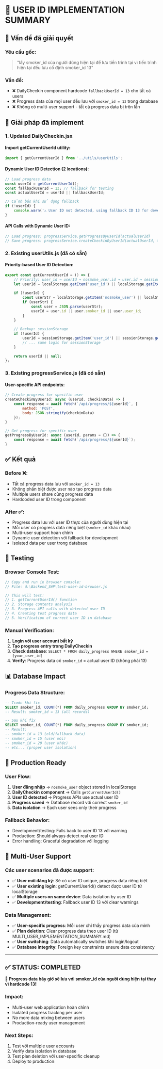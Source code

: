 # 🎯 USER ID IMPLEMENTATION SUMMARY

## 📝 Vấn đề đã giải quyết

### Yêu cầu gốc:
> "lấy smoker_id của người dùng hiện tại để lưu tiến trình tại vì tiến trình hiện tại đều lưu cố định smoker_id 13"

### Vấn đề:
- ❌ DailyCheckin component hardcode `fallbackUserId = 13` cho tất cả users
- ❌ Progress data của mọi user đều lưu với `smoker_id = 13` trong database  
- ❌ Không có multi-user support - tất cả progress data bị trộn lẫn

## 🔧 Giải pháp đã implement

### 1. **Updated DailyCheckin.jsx**

#### **Import getCurrentUserId utility**:
```javascript
import { getCurrentUserId } from '../utils/userUtils';
```

#### **Dynamic User ID Detection** (2 locations):
```javascript
// Load progress data
const userId = getCurrentUserId();
const fallbackUserId = 13; // fallback for testing
const actualUserId = userId || fallbackUserId;

// Cảnh báo khi sử dụng fallback
if (!userId) {
    console.warn('⚠️ User ID not detected, using fallback ID 13 for development');
}
```

#### **API Calls with Dynamic User ID**:
```javascript
// Load progress: progressService.getProgressByUserId(actualUserId)
// Save progress: progressService.createCheckinByUserId(actualUserId, todayData)
```

### 2. **Existing userUtils.js** (đã có sẵn)

#### **Priority-based User ID Detection**:
```javascript
export const getCurrentUserId = () => {
    // Priority: user_id → userId → nosmoke_user.id → user.id → sessionStorage
    let userId = localStorage.getItem('user_id') || localStorage.getItem('userId');
    
    if (!userId) {
        const userStr = localStorage.getItem('nosmoke_user') || localStorage.getItem('user');
        if (userStr) {
            const user = JSON.parse(userStr);
            userId = user.id || user.smoker_id || user.user_id;
        }
    }
    
    // Backup: sessionStorage
    if (!userId) {
        userId = sessionStorage.getItem('user_id') || sessionStorage.getItem('userId');
        // ... same logic for sessionStorage
    }
    
    return userId || null;
};
```

### 3. **Existing progressService.js** (đã có sẵn)

#### **User-specific API endpoints**:
```javascript
// Create progress for specific user
createCheckinByUserId: async (userId, checkinData) => {
    const response = await fetch(`/api/progress/${userId}`, {
        method: 'POST',
        body: JSON.stringify(checkinData)
    });
}

// Get progress for specific user  
getProgressByUserId: async (userId, params = {}) => {
    const response = await fetch(`/api/progress/${userId}`);
}
```

## ✅ Kết quả

### **Before** ❌:
- Tất cả progress data lưu với `smoker_id = 13`
- Không phân biệt được user nào tạo progress data
- Multiple users share cùng progress data
- Hardcoded user ID trong component

### **After** ✅:
- Progress data lưu với user ID thực của người dùng hiện tại
- Mỗi user có progress data riêng biệt (`smoker_id` khác nhau)
- Multi-user support hoàn chỉnh
- Dynamic user detection với fallback for development
- Isolated data per user trong database

## 🧪 Testing

### **Browser Console Test**:
```javascript
// Copy and run in browser console:
// File: d:\Backend_SWP\test-user-id-browser.js

// This will test:
// 1. getCurrentUserId() function
// 2. Storage contents analysis  
// 3. Progress API calls with detected user ID
// 4. Creating test progress data
// 5. Verification of correct user ID in database
```

### **Manual Verification**:
1. **Login với user account bất kỳ**
2. **Tạo progress entry trong DailyCheckin**
3. **Check database**: `SELECT * FROM daily_progress WHERE smoker_id = [your_user_id]`
4. **Verify**: Progress data có `smoker_id` = actual user ID (không phải 13)

## 📊 Database Impact

### **Progress Data Structure**:
```sql
-- Trước khi fix
SELECT smoker_id, COUNT(*) FROM daily_progress GROUP BY smoker_id;
-- Result: smoker_id = 13 (all records)

-- Sau khi fix  
SELECT smoker_id, COUNT(*) FROM daily_progress GROUP BY smoker_id;
-- Result: 
-- smoker_id = 13 (old/fallback data)
-- smoker_id = 15 (user mới)
-- smoker_id = 20 (user khác)
-- etc... (proper user isolation)
```

## 🚀 Production Ready

### **User Flow**:
1. **User đăng nhập** → `nosmoke_user` object stored in localStorage
2. **DailyCheckin component** → Calls `getCurrentUserId()`
3. **User ID detected** → Progress APIs use actual user ID  
4. **Progress saved** → Database record với correct `smoker_id`
5. **Data isolation** → Each user sees only their progress

### **Fallback Behavior**:
- Development/testing: Falls back to user ID 13 với warning
- Production: Should always detect real user ID
- Error handling: Graceful degradation với logging

## 🎯 Multi-User Support

### **Các user scenarios đã được support**:
- ✅ **User mới đăng ký**: Sẽ có user ID unique, progress data riêng biệt
- ✅ **User existing login**: getCurrentUserId() detect được user ID từ localStorage
- ✅ **Multiple users on same device**: Data isolation by user ID
- ✅ **Development/testing**: Fallback user ID 13 với clear warnings

### **Data Management**:
- ✅ **User-specific progress**: Mỗi user chỉ thấy progress data của mình
- ✅ **Plan deletion**: Clear progress data theo user ID (từ MULTI_USER_IMPLEMENTATION_SUMMARY.md)
- ✅ **User switching**: Data automatically switches khi login/logout
- ✅ **Database integrity**: Foreign key constraints ensure data consistency

---

## ✅ **STATUS: COMPLETED** 

**🎉 Progress data bây giờ sẽ lưu với smoker_id của người dùng hiện tại thay vì hardcode 13!**

### **Impact**:
- Multi-user web application hoàn chỉnh
- Isolated progress tracking per user  
- No more data mixing between users
- Production-ready user management

### **Next Steps**:
1. Test với multiple user accounts
2. Verify data isolation in database  
3. Test plan deletion với user-specific cleanup
4. Deploy to production
